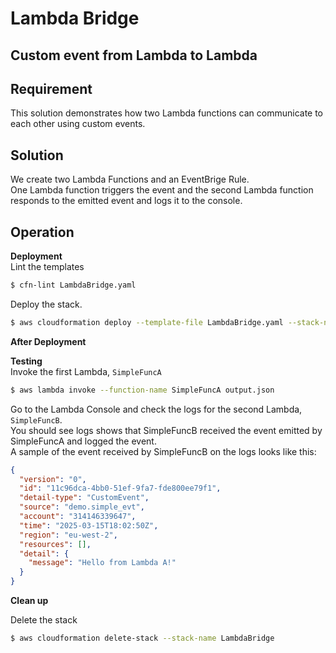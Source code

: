 # Lambda Bridge

## Custom event from Lambda to Lambda

## Requirement

This solution demonstrates how two Lambda functions can communicate to each other using custom events.

## Solution

We create two Lambda Functions and an EventBrige Rule.  
One Lambda function triggers the event and the second Lambda function responds to the emitted event and logs it to the console.

## Operation

**Deployment**  
Lint the templates

```bash
$ cfn-lint LambdaBridge.yaml

```

Deploy the stack.

```bash
$ aws cloudformation deploy --template-file LambdaBridge.yaml --stack-name LambdaBridge --capabilities CAPABILITY_NAMED_IAM
```

**After Deployment**

**Testing**  
Invoke the first Lambda, `SimpleFuncA`

```bash
$ aws lambda invoke --function-name SimpleFuncA output.json
```

Go to the Lambda Console and check the logs for the second Lambda, `SimpleFuncB`.  
You should see logs shows that SimpleFuncB received the event emitted by SimpleFuncA and logged the event.  
A sample of the event received by SimpleFuncB on the logs looks like this:

```json
{
  "version": "0",
  "id": "11c96dca-4bb0-51ef-9fa7-fde800ee79f1",
  "detail-type": "CustomEvent",
  "source": "demo.simple_evt",
  "account": "314146339647",
  "time": "2025-03-15T18:02:50Z",
  "region": "eu-west-2",
  "resources": [],
  "detail": {
    "message": "Hello from Lambda A!"
  }
}
```

**Clean up**

Delete the stack

```bash
$ aws cloudformation delete-stack --stack-name LambdaBridge
```
